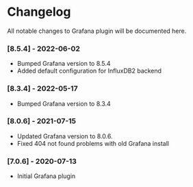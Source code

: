 # Changelog
All notable changes to Grafana plugin will be documented here.

### [8.5.4] - 2022-06-02
- Bumped Grafana version to 8.5.4
- Added default configuration for InfluxDB2 backend

### [8.3.4] - 2022-05-17
- Bumped Grafana version to 8.3.4

### [8.0.6] - 2021-07-15
- Updated Grafana version to 8.0.6.
- Fixed 404 not found problems with old Grafana install

### [7.0.6] - 2020-07-13
- Initial Grafana plugin
